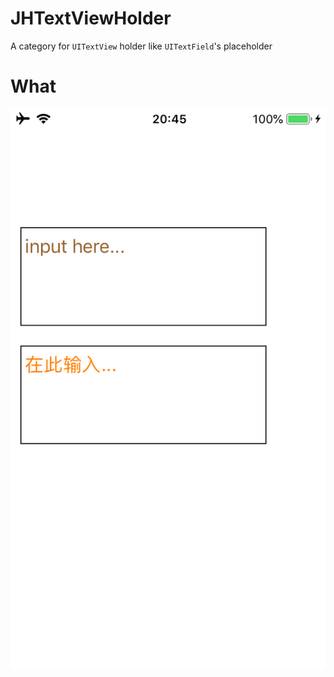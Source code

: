 # JHTextViewHolder
A category for `UITextView` holder like `UITextField`'s placeholder

# What
![img](https://github.com/xjh093/JHTextViewHolder/blob/master/Screen%20Shot%202020-08-18%20at%208.45.52%20PM.png)
